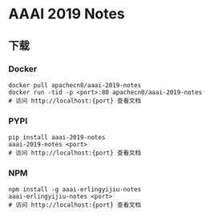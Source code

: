 # AAAI 2019 Notes

## 下载

### Docker

```
docker pull apachecn0/aaai-2019-notes
docker run -tid -p <port>:80 apachecn0/aaai-2019-notes
# 访问 http://localhost:{port} 查看文档
```

### PYPI

```
pip install aaai-2019-notes
aaai-2019-notes <port>
# 访问 http://localhost:{port} 查看文档
```

### NPM

```
npm install -g aaai-erlingyijiu-notes
aaai-erlingyijiu-notes <port>
# 访问 http://localhost:{port} 查看文档
```